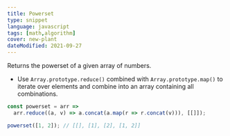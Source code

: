 ```yaml
---
title: Powerset
type: snippet
language: javascript
tags: [math,algorithm]
cover: new-plant
dateModified: 2021-09-27
---
```


Returns the powerset of a given array of numbers.

- Use `Array.prototype.reduce()` combined with `Array.prototype.map()` to iterate over elements and combine into an array containing all combinations.

```js
const powerset = arr =>
  arr.reduce((a, v) => a.concat(a.map(r => r.concat(v))), [[]]);

powerset([1, 2]); // [[], [1], [2], [1, 2]]
```
